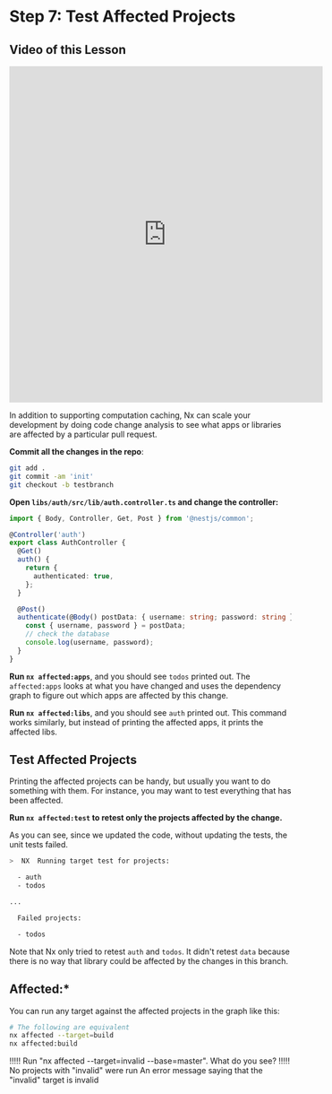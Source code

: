 # Step 7: Test Affected Projects

## Video of this Lesson

<iframe width="560" height="600" src="https://www.youtube.com/embed/TRRVLyHfN60" frameborder="0" allow="accelerometer; autoplay; encrypted-media; gyroscope; picture-in-picture" allowfullscreen></iframe>

In addition to supporting computation caching, Nx can scale your development by doing code change analysis to see what apps or libraries are affected by a particular pull request.

**Commit all the changes in the repo**:

```bash
git add .
git commit -am 'init'
git checkout -b testbranch
```

**Open `libs/auth/src/lib/auth.controller.ts` and change the controller:**

```typescript
import { Body, Controller, Get, Post } from '@nestjs/common';

@Controller('auth')
export class AuthController {
  @Get()
  auth() {
    return {
      authenticated: true,
    };
  }

  @Post()
  authenticate(@Body() postData: { username: string; password: string }) {
    const { username, password } = postData;
    // check the database
    console.log(username, password);
  }
}
```

**Run `nx affected:apps`**, and you should see `todos` printed out. The `affected:apps` looks at what you have changed and uses the dependency graph to figure out which apps are affected by this change.

**Run `nx affected:libs`**, and you should see `auth` printed out. This command works similarly, but instead of printing the affected apps, it prints the affected libs.

## Test Affected Projects

Printing the affected projects can be handy, but usually you want to do something with them. For instance, you may want to test everything that has been affected.

**Run `nx affected:test` to retest only the projects affected by the change.**

As you can see, since we updated the code, without updating the tests, the unit tests failed.

```bash
>  NX  Running target test for projects:

  - auth
  - todos

...

  Failed projects:

  - todos
```

Note that Nx only tried to retest `auth` and `todos`. It didn't retest `data` because there is no way that library could be affected by the changes in this branch.

## Affected:\*

You can run any target against the affected projects in the graph like this:

```bash
# The following are equivalent
nx affected --target=build
nx affected:build
```

!!!!!
Run "nx affected --target=invalid --base=master". What do you see?
!!!!!
No projects with "invalid" were run
An error message saying that the "invalid" target is invalid
